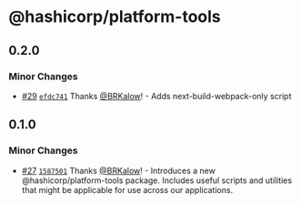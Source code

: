 # @hashicorp/platform-tools

## 0.2.0

### Minor Changes

- [#29](https://github.com/hashicorp/web-platform-packages/pull/29) [`efdc741`](https://github.com/hashicorp/web-platform-packages/commit/efdc7414f1f358d9f648432001bbf4fe194002bf) Thanks [@BRKalow](https://github.com/BRKalow)! - Adds next-build-webpack-only script

## 0.1.0

### Minor Changes

- [#27](https://github.com/hashicorp/web-platform-packages/pull/27) [`1587501`](https://github.com/hashicorp/web-platform-packages/commit/1587501f51b605b62daec3470f350faa66621705) Thanks [@BRKalow](https://github.com/BRKalow)! - Introduces a new @hashicorp/platform-tools package. Includes useful scripts and utilities that might be applicable for use across our applications.
